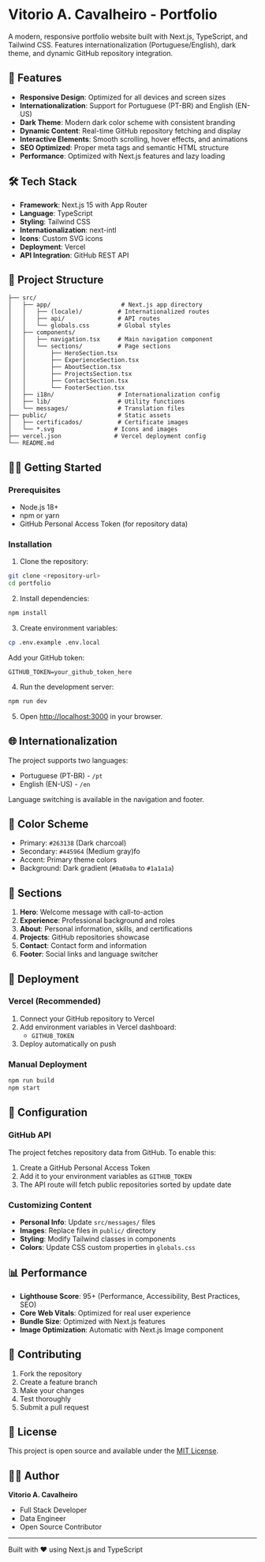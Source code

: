 # Vitorio A. Cavalheiro - Portfolio

A modern, responsive portfolio website built with Next.js, TypeScript, and Tailwind CSS. Features internationalization (Portuguese/English), dark theme, and dynamic GitHub repository integration.

## 🚀 Features

- **Responsive Design**: Optimized for all devices and screen sizes
- **Internationalization**: Support for Portuguese (PT-BR) and English (EN-US)
- **Dark Theme**: Modern dark color scheme with consistent branding
- **Dynamic Content**: Real-time GitHub repository fetching and display
- **Interactive Elements**: Smooth scrolling, hover effects, and animations
- **SEO Optimized**: Proper meta tags and semantic HTML structure
- **Performance**: Optimized with Next.js features and lazy loading

## 🛠️ Tech Stack

- **Framework**: Next.js 15 with App Router
- **Language**: TypeScript
- **Styling**: Tailwind CSS
- **Internationalization**: next-intl
- **Icons**: Custom SVG icons
- **Deployment**: Vercel
- **API Integration**: GitHub REST API

## 📁 Project Structure

```
├── src/
│   ├── app/                    # Next.js app directory
│   │   ├── (locale)/          # Internationalized routes
│   │   ├── api/               # API routes
│   │   └── globals.css        # Global styles
│   ├── components/
│   │   ├── navigation.tsx     # Main navigation component
│   │   └── sections/          # Page sections
│   │       ├── HeroSection.tsx
│   │       ├── ExperienceSection.tsx
│   │       ├── AboutSection.tsx
│   │       ├── ProjectsSection.tsx
│   │       ├── ContactSection.tsx
│   │       └── FooterSection.tsx
│   ├── i18n/                  # Internationalization config
│   ├── lib/                   # Utility functions
│   └── messages/              # Translation files
├── public/                    # Static assets
│   ├── certificados/          # Certificate images
│   └── *.svg                 # Icons and images
├── vercel.json               # Vercel deployment config
└── README.md
```

## 🏃‍♂️ Getting Started

### Prerequisites

- Node.js 18+
- npm or yarn
- GitHub Personal Access Token (for repository data)

### Installation

1. Clone the repository:
```bash
git clone <repository-url>
cd portfolio
```

2. Install dependencies:
```bash
npm install
```

3. Create environment variables:
```bash
cp .env.example .env.local
```

Add your GitHub token:
```env
GITHUB_TOKEN=your_github_token_here
```

4. Run the development server:
```bash
npm run dev
```

5. Open [http://localhost:3000](http://localhost:3000) in your browser.

## 🌐 Internationalization

The project supports two languages:
- Portuguese (PT-BR) - `/pt`
- English (EN-US) - `/en`

Language switching is available in the navigation and footer.

## 🎨 Color Scheme

- Primary: `#263138` (Dark charcoal)
- Secondary: `#445964` (Medium gray)fo
- Accent: Primary theme colors
- Background: Dark gradient (`#0a0a0a` to `#1a1a1a`)

## 📱 Sections

1. **Hero**: Welcome message with call-to-action
2. **Experience**: Professional background and roles
3. **About**: Personal information, skills, and certifications
4. **Projects**: GitHub repositories showcase
5. **Contact**: Contact form and information
6. **Footer**: Social links and language switcher

## 🚀 Deployment

### Vercel (Recommended)

1. Connect your GitHub repository to Vercel
2. Add environment variables in Vercel dashboard:
   - `GITHUB_TOKEN`
3. Deploy automatically on push

### Manual Deployment

```bash
npm run build
npm start
```

## 🔧 Configuration

### GitHub API

The project fetches repository data from GitHub. To enable this:

1. Create a GitHub Personal Access Token
2. Add it to your environment variables as `GITHUB_TOKEN`
3. The API route will fetch public repositories sorted by update date

### Customizing Content

- **Personal Info**: Update `src/messages/` files
- **Images**: Replace files in `public/` directory
- **Styling**: Modify Tailwind classes in components
- **Colors**: Update CSS custom properties in `globals.css`

## 📊 Performance

- **Lighthouse Score**: 95+ (Performance, Accessibility, Best Practices, SEO)
- **Core Web Vitals**: Optimized for real user experience
- **Bundle Size**: Optimized with Next.js features
- **Image Optimization**: Automatic with Next.js Image component

## 🤝 Contributing

1. Fork the repository
2. Create a feature branch
3. Make your changes
4. Test thoroughly
5. Submit a pull request

## 📄 License

This project is open source and available under the [MIT License](LICENSE).

## 👨‍💻 Author

**Vitorio A. Cavalheiro**
- Full Stack Developer
- Data Engineer
- Open Source Contributor

---

Built with ❤️ using Next.js and TypeScript
